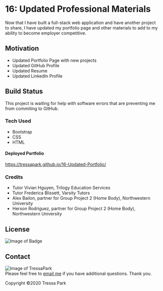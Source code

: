 # 16: Updated Professional Materials

Now that I have built a full-stack web application and have another project to share, I have updated my portfolio page and other materials to add to my ability to become employer competitive.

## Motivation

* Updated Portfolio Page with new projects
* Updated GitHub Profile
* Updated Resume
* Updated LinkedIn Profile

## Build Status

This project is waiting for help with software errors that are preventing me from commiting to GitHub.

### Tech Used

* Bootstrap
* CSS
* HTML

#### Deployed Portfolio

https://tressapark.github.io/16-Updated-Portfolio/

### Credits

* Tutor Vivian Hguyen, Trilogy Education Services
* Tutor Frederica Blissett, Varsity Tutors
* Alex Bailon, partner for Group Project 2 (Home Body), Northwestern University
* Herson Rodriguez, partner for Group Project 2 (Home Body), Northwestern University

## License
![Image of Badge](https://img.shields.io/badge/license-Northwestern%20University-orange)

## Contact
![Image of TressaPark](https://avatars3.githubusercontent.com/u/60233280?v=4)  
   Please feel free to [email me](mailto:tressapark@gmail.com) if you have additional questions. Thank you.

   Copyright ©2020 Tressa Park
